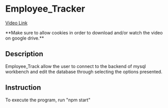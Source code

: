 # Employee_Tracker

[Video Link](https://drive.google.com/drive/u/1/folders/1CSAjoRadzUxjGDnACDpZo3DgbW7ZG6y4)

\*\*Make sure to allow cookies in order to download and/or watch the video on google drive.\*\*

## Description

Employee_Track allow the user to connect to the backend of mysql workbench and edit the database through selecting the options presented.

## Instruction

To execute the program, run "npm start"
